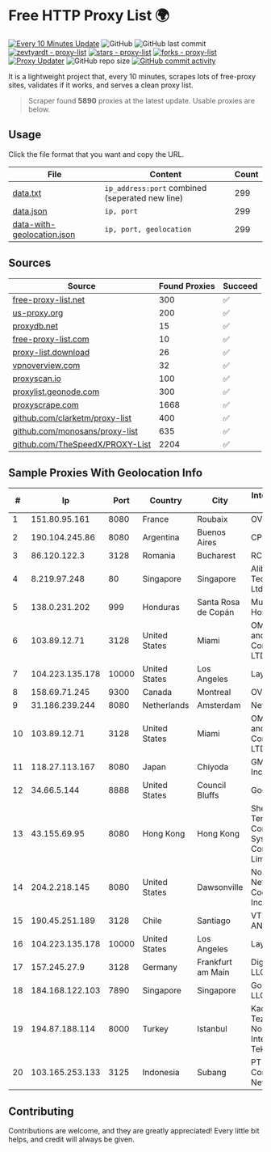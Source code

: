 
# Free HTTP Proxy List 🌍

[![Every 10 Minutes Update](https://github.com/mertguvencli/http-proxy-list/actions/workflows/main.yml/badge.svg?branch=main)](https://github.com/mertguvencli/http-proxy-list/actions/workflows/main.yml)
![GitHub](https://img.shields.io/github/license/mertguvencli/http-proxy-list)
![GitHub last commit](https://img.shields.io/github/last-commit/mertguvencli/http-proxy-list)
[![zevtyardt - proxy-list](https://img.shields.io/static/v1?label=zevtyardt&message=proxy-list&color=blue&logo=github)](https://github.com/zevtyardt/proxy-list "Go to GitHub repo")
[![stars - proxy-list](https://img.shields.io/github/stars/zevtyardt/proxy-list?style=social)](https://github.com/zevtyardt/proxy-list)
[![forks - proxy-list](https://img.shields.io/github/forks/zevtyardt/proxy-list?style=social)](https://github.com/zevtyardt/proxy-list)
[![Proxy Updater](https://github.com/zevtyardt/proxy-list/workflows/Proxy%20Updater/badge.svg)](https://github.com/zevtyardt/proxy-list/actions?query=workflow:"Proxy+Updater")
![GitHub repo size](https://img.shields.io/github/repo-size/zevtyardt/proxy-list)
[![GitHub commit activity](https://img.shields.io/github/commit-activity/m/zevtyardt/proxy-list?logo=commits)](https://github.com/zevtyardt/proxy-list/commits/main)

It is a lightweight project that, every 10 minutes, scrapes lots of free-proxy sites, validates if it works, and serves a clean proxy list.

> Scraper found **5890** proxies at the latest update. Usable proxies are below.

## Usage

Click the file format that you want and copy the URL.

|File|Content|Count|
|----|-------|-----|
|[data.txt](https://raw.githubusercontent.com/mertguvencli/http-proxy-list/main/proxy-list/data.txt)|`ip_address:port` combined (seperated new line)|299|
|[data.json](https://raw.githubusercontent.com/mertguvencli/http-proxy-list/main/proxy-list/data.json)|`ip, port`|299|
|[data-with-geolocation.json](https://raw.githubusercontent.com/mertguvencli/http-proxy-list/main/proxy-list/data-with-geolocation.json)|`ip, port, geolocation`|299|

## Sources

|Source|Found Proxies|Succeed|
|------|-------------|-------|
|[free-proxy-list.net](https://free-proxy-list.net)|300|✅|
|[us-proxy.org](https://www.us-proxy.org)|200|✅|
|[proxydb.net](http://proxydb.net)|15|✅|
|[free-proxy-list.com](https://free-proxy-list.com/?page=&port=&type%5B%5D=http&type%5B%5D=https&up_time=0&search=Search)|10|✅|
|[proxy-list.download](https://www.proxy-list.download/HTTP)|26|✅|
|[vpnoverview.com](https://vpnoverview.com/privacy/anonymous-browsing/free-proxy-servers)|32|✅|
|[proxyscan.io](https://www.proxyscan.io)|100|✅|
|[proxylist.geonode.com](https://proxylist.geonode.com/api/proxy-list?limit=300&page=1&sort_by=lastChecked&sort_type=desc&protocols=http,https)|300|✅|
|[proxyscrape.com](https://api.proxyscrape.com/v2/?request=displayproxies&protocol=http&timeout=10000&country=all&ssl=all&anonymity=all)|1668|✅|
|[github.com/clarketm/proxy-list](https://raw.githubusercontent.com/clarketm/proxy-list/master/proxy-list-raw.txt)|400|✅|
|[github.com/monosans/proxy-list](https://raw.githubusercontent.com/monosans/proxy-list/main/proxies/http.txt)|635|✅|
|[github.com/TheSpeedX/PROXY-List](https://raw.githubusercontent.com/TheSpeedX/PROXY-List/master/http.txt)|2204|✅|


## Sample Proxies With Geolocation Info

|#|Ip|Port|Country|City|Internet Service Provider|
|-|--|----|-------|----|-------------------------|
|1|151.80.95.161|8080|France|Roubaix|OVH SAS|
|2|190.104.245.86|8080|Argentina|Buenos Aires|CPS|
|3|86.120.122.3|3128|Romania|Bucharest|RCS & RDS|
|4|8.219.97.248|80|Singapore|Singapore|Alibaba (US) Technology Co., Ltd.|
|5|138.0.231.202|999|Honduras|Santa Rosa de Copán|Multicable De Honduras|
|6|103.89.12.71|3128|United States|Miami|OMC Computers and Communications LTD|
|7|104.223.135.178|10000|United States|Los Angeles|LayerHost|
|8|158.69.71.245|9300|Canada|Montreal|OVH SAS|
|9|31.186.239.244|8080|Netherlands|Amsterdam|NetSkope Inc|
|10|103.89.12.71|3128|United States|Miami|OMC Computers and Communications LTD|
|11|118.27.113.167|8080|Japan|Chiyoda|GMO Internet, Inc.|
|12|34.66.5.144|8888|United States|Council Bluffs|Google LLC|
|13|43.155.69.95|8080|Hong Kong|Hong Kong|Shenzhen Tencent Computer Systems Company Limited|
|14|204.2.218.145|8080|United States|Dawsonville|North Georgia Network Cooperative, Inc.|
|15|190.45.251.189|3128|Chile|Santiago|VTR BANDA ANCHA S.A.|
|16|104.223.135.178|10000|United States|Los Angeles|LayerHost|
|17|157.245.27.9|3128|Germany|Frankfurt am Main|DigitalOcean, LLC|
|18|184.168.122.103|7890|Singapore|Singapore|GoDaddy.com, LLC|
|19|194.87.188.114|8000|Turkey|Istanbul|Kadir Huseyin Tezcan Nosspeed Internet Teknolojileri|
|20|103.165.253.133|3125|Indonesia|Subang|PT Pelangi Communication Network|



## Contributing

Contributions are welcome, and they are greatly appreciated! Every
little bit helps, and credit will always be given.

